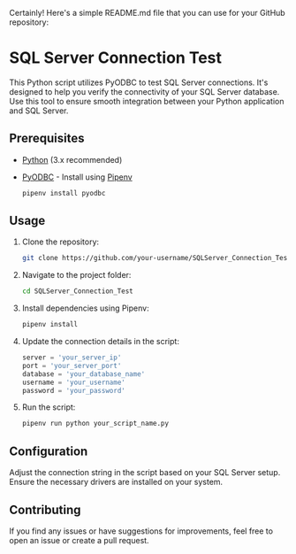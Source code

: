 Certainly! Here's a simple README.md file that you can use for your GitHub repository:

# SQL Server Connection Test

This Python script utilizes PyODBC to test SQL Server connections. It's designed to help you verify the connectivity of your SQL Server database. Use this tool to ensure smooth integration between your Python application and SQL Server.

## Prerequisites

- [Python](https://www.python.org/downloads/) (3.x recommended)
- [PyODBC](https://pypi.org/project/pyodbc/) - Install using [Pipenv](https://pipenv.pypa.io/en/latest/)

  ```bash
  pipenv install pyodbc
  ```

## Usage

1. Clone the repository:

   ```bash
   git clone https://github.com/your-username/SQLServer_Connection_Test.git
   ```

2. Navigate to the project folder:

   ```bash
   cd SQLServer_Connection_Test
   ```

3. Install dependencies using Pipenv:

   ```bash
   pipenv install
   ```

4. Update the connection details in the script:

   ```python
   server = 'your_server_ip'
   port = 'your_server_port'
   database = 'your_database_name'
   username = 'your_username'
   password = 'your_password'
   ```

5. Run the script:

   ```bash
   pipenv run python your_script_name.py
   ```

## Configuration

Adjust the connection string in the script based on your SQL Server setup. Ensure the necessary drivers are installed on your system.

## Contributing

If you find any issues or have suggestions for improvements, feel free to open an issue or create a pull request.
